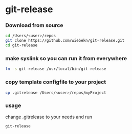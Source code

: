 # git-release

### Download from source
``` bash
cd /Users/<user>/repos
git clone https://github.com/wiebekn/git-release.git
cd git-release
```

### make syslink so you can run it from everywhere
``` bash
ln -s git-release /usr/local/bin/git-release
```

### copy template configfile to your project
``` bash
cp .gitrelease /Users/<user>/repos/myProject
```
### usage
change .gitrelease to your needs
and run 
``` bash
git-release
```